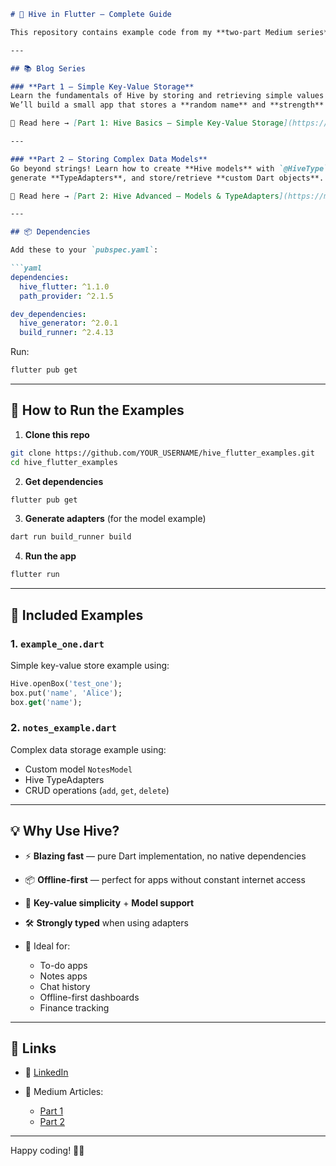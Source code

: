 
````markdown
# 🐝 Hive in Flutter — Complete Guide

This repository contains example code from my **two-part Medium series** on **Hive**, the blazing-fast, lightweight, NoSQL database for Flutter.

---

## 📚 Blog Series

### **Part 1 — Simple Key-Value Storage**
Learn the fundamentals of Hive by storing and retrieving simple values like `String` and `int`.  
We’ll build a small app that stores a **random name** and **strength** in Hive.

🔗 Read here → [Part 1: Hive Basics — Simple Key-Value Storage](https://medium.com/YOUR_MEDIUM_LINK_PART1)

---

### **Part 2 — Storing Complex Data Models**
Go beyond strings! Learn how to create **Hive models** with `@HiveType` and `@HiveField` annotations,  
generate **TypeAdapters**, and store/retrieve **custom Dart objects**.

🔗 Read here → [Part 2: Hive Advanced — Models & TypeAdapters](https://medium.com/YOUR_MEDIUM_LINK_PART2)

---

## 📦 Dependencies

Add these to your `pubspec.yaml`:

```yaml
dependencies:
  hive_flutter: ^1.1.0
  path_provider: ^2.1.5

dev_dependencies:
  hive_generator: ^2.0.1
  build_runner: ^2.4.13
````

Run:

```sh
flutter pub get
```

---

## 🚀 How to Run the Examples

1. **Clone this repo**

```sh
git clone https://github.com/YOUR_USERNAME/hive_flutter_examples.git
cd hive_flutter_examples
```

2. **Get dependencies**

```sh
flutter pub get
```

3. **Generate adapters** (for the model example)

```sh
dart run build_runner build
```

4. **Run the app**

```sh
flutter run
```

---

## 🧪 Included Examples

### 1. `example_one.dart`

Simple key-value store example using:

```dart
Hive.openBox('test_one');
box.put('name', 'Alice');
box.get('name');
```

### 2. `notes_example.dart`

Complex data storage example using:

* Custom model `NotesModel`
* Hive TypeAdapters
* CRUD operations (`add`, `get`, `delete`)

---

## 💡 Why Use Hive?

* ⚡ **Blazing fast** — pure Dart implementation, no native dependencies
* 📦 **Offline-first** — perfect for apps without constant internet access
* 🔑 **Key-value simplicity** + **Model support**
* 🛠 **Strongly typed** when using adapters
* 📱 Ideal for:

  * To-do apps
  * Notes apps
  * Chat history
  * Offline-first dashboards
  * Finance tracking

---

## 📎 Links

* 🔗 [LinkedIn](https://github.com/abhi-staark/flutter-hive)
* 📝 Medium Articles:

  * [Part 1](https://medium.com/YOUR_MEDIUM_LINK_PART1)
  * [Part 2](https://medium.com/YOUR_MEDIUM_LINK_PART2)

---

Happy coding! 🚀🐝

```
